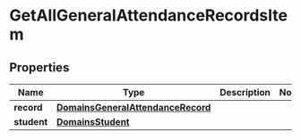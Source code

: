 
# GetAllGeneralAttendanceRecordsItem

## Properties
| Name | Type | Description | Notes |
| ------------ | ------------- | ------------- | ------------- |
| **record** | [**DomainsGeneralAttendanceRecord**](DomainsGeneralAttendanceRecord.md) |  |  |
| **student** | [**DomainsStudent**](DomainsStudent.md) |  |  |



